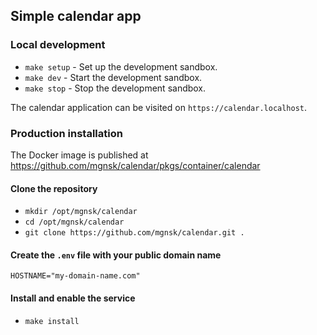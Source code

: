 ## Simple calendar app

### Local development

- `make setup` - Set up the development sandbox.
- `make dev` - Start the development sandbox.
- `make stop` - Stop the development sandbox.

The calendar application can be visited on `https://calendar.localhost`.

### Production installation

The Docker image is published at https://github.com/mgnsk/calendar/pkgs/container/calendar

#### Clone the repository

- `mkdir /opt/mgnsk/calendar`
- `cd /opt/mgnsk/calendar`
- `git clone https://github.com/mgnsk/calendar.git .`

#### Create the `.env` file with your public domain name

```
HOSTNAME="my-domain-name.com"
```

#### Install and enable the service

- `make install`
